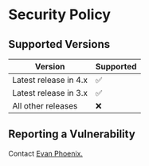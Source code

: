 # Security Policy

## Supported Versions

| Version | Supported          |
| ------- | ------------------ |
| Latest release in 4.x   | :white_check_mark: |
| Latest release in 3.x  | :white_check_mark:                |
| All other releases   | :x: |

## Reporting a Vulnerability

Contact [Evan Phoenix.](https://github.com/evanphx)
